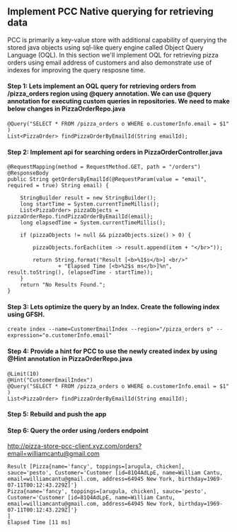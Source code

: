 ## Implement PCC Native querying for retrieving data

PCC is primarily a key-value store with additional capability of querying the stored java objects using sql-like query engine called Object Query Language (OQL). In this section we'll implement OQL for retrieving pizza orders using email address of customers and also demonstrate use of indexes for improving the query resposne time.

#### Step 1: Lets implement an OQL query for retrieving orders from /pizza_orders region using @query annotation. We can use @query annotation for executing custom queries in repositories. We need to make below changes in PizzaOrderRepo.java

```
@Query("SELECT * FROM /pizza_orders o WHERE o.customerInfo.email = $1" )
List<PizzaOrder> findPizzaOrderByEmailId(String emailId);

```

#### Step 2: Implement api for searching orders in PizzaOrderController.java

```
@RequestMapping(method = RequestMethod.GET, path = "/orders")
@ResponseBody
public String getOrdersByEmailId(@RequestParam(value = "email", required = true) String email) {

	StringBuilder result = new StringBuilder();
	long startTime = System.currentTimeMillis();
	List<PizzaOrder> pizzaObjects = pizzaOrderRepo.findPizzaOrderByEmailId(email);
	long elapsedTime = System.currentTimeMillis();

    if (pizzaObjects != null && pizzaObjects.size() > 0) {

    	pizzaObjects.forEach(item -> result.append(item + "</br>"));

    	return String.format("Result [<b>%1$s</b>] <br/>"
    			+ "Elapsed Time [<b>%2$s ms</b>]%n", result.toString(), (elapsedTime - startTime));
    }
	return "No Results Found.";
}
```

#### Step 3: Lets optimize the query by an Index. Create the following index using GFSH.

```
create index --name=CustomerEmailIndex --region="/pizza_orders o" --expression="o.customerInfo.email"
```

#### Step 4: Provide a hint for PCC to use the newly created index by using @Hint annotation in PizzaOrderRepo.java

```
@Limit(10)
@Hint("CustomerEmailIndex")
@Query("SELECT * FROM /pizza_orders o WHERE o.customerInfo.email = $1" )
List<PizzaOrder> findPizzaOrderByEmailId(String emailId);
```

#### Step 5: Rebuild and push the app

#### Step 6: Query the order using /orders endpoint

http://pizza-store-pcc-client.xyz.com/orders?email=williamcantu@gmail.com

```
Result [Pizza{name='fancy', toppings=[arugula, chicken], sauce='pesto', Customer='Customer [id=81Q4AdLpE, name=William Cantu, email=williamcantu@gmail.com, address=64945 New York, birthday=1969-07-11T00:12:43.229Z]'}
Pizza{name='fancy', toppings=[arugula, chicken], sauce='pesto', Customer='Customer [id=81Q4AdLpE, name=William Cantu, email=williamcantu@gmail.com, address=64945 New York, birthday=1969-07-11T00:12:43.229Z]'}
]
Elapsed Time [11 ms]
```
